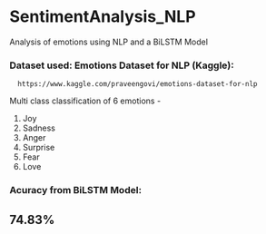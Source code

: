 # SentimentAnalysis_NLP
Analysis of emotions using NLP and a BiLSTM Model

### Dataset used: Emotions Dataset for NLP (Kaggle):

      https://www.kaggle.com/praveengovi/emotions-dataset-for-nlp

Multi class classification of 6 emotions -

  1. Joy
  2. Sadness
  3. Anger
  4. Surprise
  5. Fear
  6. Love

### Acuracy from BiLSTM Model: 
## **74.83%**
